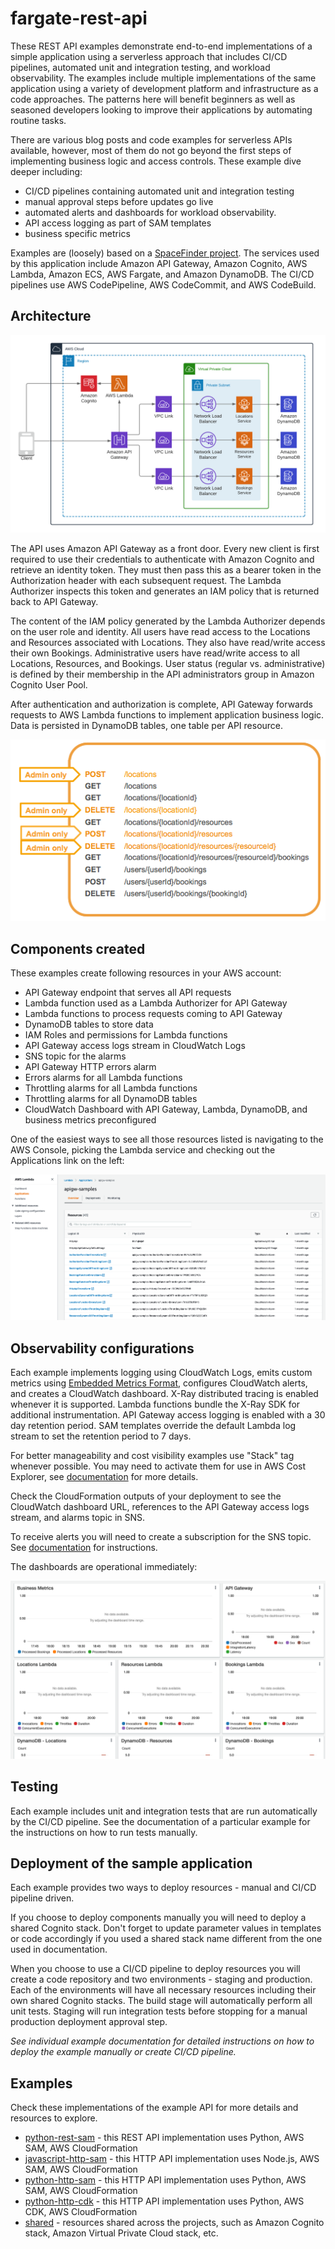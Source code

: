 # fargate-rest-api

These REST API examples demonstrate end-to-end implementations of a simple application using a serverless approach that includes CI/CD pipelines, automated unit and integration testing, and workload observability. The examples include multiple implementations of the same application using a variety of development platform and infrastructure as a code approaches. The patterns here will benefit beginners as well as seasoned developers looking to improve their applications by automating routine tasks.

There are various blog posts and code examples for serverless APIs available, however, most of them do not go beyond the first steps of implementing business logic and access controls. These example dive deeper including: 

 - CI/CD pipelines containing automated unit and integration testing
 - manual approval steps before updates go live
 - automated alerts and dashboards for workload observability. 
 - API access logging as part of SAM templates
 - business specific metrics

Examples are (loosely) based on a [SpaceFinder project](https://github.com/amazon-archives/aws-serverless-auth-reference-app). The services used by this application include Amazon API Gateway, Amazon Cognito, AWS Lambda, Amazon ECS, AWS Fargate, and Amazon DynamoDB. The CI/CD pipelines use AWS CodePipeline, AWS CodeCommit, and AWS CodeBuild. 

## Architecture

![Architecture diagram](./assets/Architecture.png)

The API uses Amazon API Gateway as a front door. Every new client is first required to use their credentials to authenticate with Amazon Cognito and retrieve an identity token. They must then pass this as a bearer token in the Authorization header with each subsequent request. The Lambda Authorizer inspects this token and generates an IAM policy that is returned back to API Gateway. 

The content of the IAM policy generated by the Lambda Authorizer depends on the user role and identity. All users have read access to the Locations and Resources associated with Locations. They also have read/write access their own Bookings. Administrative users have read/write access to all Locations, Resources, and Bookings. User status (regular vs. administrative) is defined by their membership in the API administrators group in Amazon Cognito User Pool. 

After authentication and authorization is complete, API Gateway forwards requests to AWS Lambda functions to implement application business logic. Data is persisted in DynamoDB tables, one table per API resource. 


![API](./assets/API.png)


## Components created

These examples create following resources in your AWS account:
 - API Gateway endpoint that serves all API requests
 - Lambda function used as a Lambda Authorizer for API Gateway
 - Lambda functions to process requests coming to API Gateway
 - DynamoDB tables to store data 
 - IAM Roles and permissions for Lambda functions
 - API Gateway access logs stream in CloudWatch Logs
 - SNS topic for the alarms
 - API Gateway HTTP errors alarm 
 - Errors alarms for all Lambda functions
 - Throttling alarms for all Lambda functions
 - Throttling alarms for all DynamoDB tables
 - CloudWatch Dashboard with API Gateway, Lambda, DynamoDB, and business metrics preconfigured

One of the easiest ways to see all those resources listed is navigating to the AWS Console, picking the Lambda service and checking out the Applications link on the left:

![AWS Lambda Console](./assets/LambdaConsole.png)

 ## Observability configurations
 Each example implements logging using CloudWatch Logs, emits custom metrics using [Embedded Metrics Format](https://docs.aws.amazon.com/AmazonCloudWatch/latest/monitoring/CloudWatch_Embedded_Metric_Format.html), configures CloudWatch alerts, and creates a CloudWatch dashboard. X-Ray distributed tracing is enabled whenever it is supported. Lambda functions bundle the X-Ray SDK for additional instrumentation. API Gateway access logging is enabled with a 30 day retention period. SAM templates override the default Lambda log stream to set the retention period to 7 days. 

 For better manageability and cost visibility examples use "Stack" tag whenever possible. You may need to activate them for use in AWS Cost Explorer, see [documentation](https://docs.aws.amazon.com/awsaccountbilling/latest/aboutv2/cost-alloc-tags.html) for more details.

 Check the CloudFormation outputs of your deployment to see the CloudWatch dashboard URL, references to the API Gateway access logs stream, and alarms topic in SNS. 

  To receive alerts you will need to create a subscription for the SNS topic. See [documentation](https://docs.aws.amazon.com/sns/latest/dg/sns-create-subscribe-endpoint-to-topic.html) for instructions.

The dashboards are operational immediately: 

![CloudWatch Dashboard](./assets/Dashboard.png)

## Testing  
Each example includes unit and integration tests that are run automatically by the CI/CD pipeline. See the documentation of a particular example for the instructions on how to run tests manually.

 ## Deployment of the sample application
 Each example provides two ways to deploy resources - manual and CI/CD pipeline driven. 
 
 If you choose to deploy components manually you will need to deploy a shared Cognito stack. Don't forget to update parameter values in templates or code accordingly if you used a shared stack name different from the one used in documentation.

 When you choose to use a CI/CD pipeline to deploy resources you will create a code repository and two environments - staging and production. Each of the environments will have all necessary resources including their own shared Cognito stacks. The build stage will automatically perform all unit tests. Staging will run integration tests before stopping for a manual production deployment approval step. 

 *See individual example documentation for detailed instructions on how to deploy the example manually or create CI/CD pipeline.*
 
 ## Examples
 Check these implementations of the example API for more details and resources to explore.
 - [python-rest-sam](./python-rest-sam) - this REST API implementation uses Python, AWS SAM, AWS CloudFormation
 - [javascript-http-sam](./javascript-http-sam) - this HTTP API implementation uses Node.js, AWS SAM, AWS CloudFormation
 - [python-http-sam](./python-http-sam) - this HTTP API implementation uses Python, AWS SAM, AWS CloudFormation
 - [python-http-cdk](./python-http-cdk) - this HTTP API implementation uses Python, AWS CDK, AWS CloudFormation
 - [shared](./shared) - resources shared across the projects, such as Amazon Cognito stack, Amazon Virtual Private Cloud stack, etc. 

